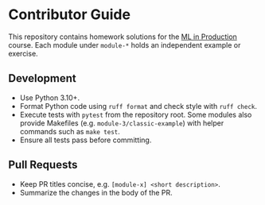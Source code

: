 # Contributor Guide

This repository contains homework solutions for the [ML in Production](https://edu.kyrylai.com/courses/ml-in-production) course.  Each module under `module-*` holds an independent example or exercise.

## Development
- Use Python 3.10+.
- Format Python code using `ruff format` and check style with `ruff check`.
- Execute tests with `pytest` from the repository root. Some modules also provide Makefiles (e.g. `module-3/classic-example`) with helper commands such as `make test`.
- Ensure all tests pass before committing.

## Pull Requests
- Keep PR titles concise, e.g. `[module-x] <short description>`.
- Summarize the changes in the body of the PR.
